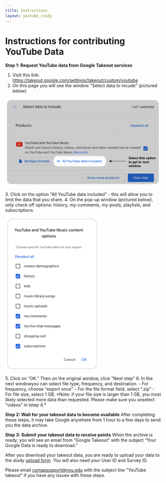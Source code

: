 ```yaml
---
title: Instructions
layout: youtube_study
---
```

# Instructions for contributing YouTube Data

**Step 1: Request YouTube data from Google Takeout services**

1. Visit this link: <a href="https://takeout.google.com/settings/takeout/custom/youtube">https://takeout.google.com/settings/takeout/custom/youtube</a>
2. On this page you will see the window "Select data to incude" (pictured below)
<p style="align:center;"><img src="images/yt-select_options.png" width="500"></p>
3. Click on the option "All YouTube data included" - this will allow you to limit the data that you share.
4. On the pop-up window (pictured below), only check off options: history, my-comments, my-posts, playlists, and subscriptions.
<p style="align:center;"><img src="images/yt-what_to_select.png" width="300"></p>
5. Click on “OK.” Then on the original window, click "Next step"
6. In the next windowyou can select file type, frequency, and destination.
- For frequency, choose "export once"
- For the file format field, select “.zip”
- For file size, select 1 GB. 
*Note: if your file size is larger than 1 GB, you most likely selected more data than requested. Please make sure you unselect “videos” in tstep 4.*


**Step 2: Wait for your takeout data to become available**
After completing these steps, it may take Google anywhere from 1 hour to a few days to send you the data archive.


**Step 3: Submit your takeout data to receive points**
When the archive is ready, you will see an email from “Google Takeout” with the subject “Your Google Data is ready to download.”

After you download your takeout data, you are ready to upload your data to the study <a href="https://www.csmapsurveys.org/youtube_takeout.html">upload form</a>.
You will also need your User ID and Survey ID.

Please email csmapsupport@nyu.edu with the subject line "YouTube takeout" if you have any issues with these steps.



